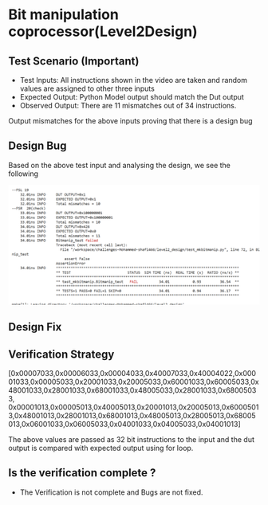# Bit manipulation coprocessor(Level2Design)

## Test Scenario **(Important)**
- Test Inputs: All instructions shown in the video are taken and random values are assigned to other three inputs  
- Expected Output: Python Model output should match the Dut output
- Observed Output: There are 11 mismatches out of 34 instructions.

Output mismatches for the above inputs proving that there is a design bug

## Design Bug
Based on the above test input and analysing the design, we see the following

![](https://github.com/vyomasystems-lab/challenges-mshafi7/blob/master/Images/level2_fail.png)



## Design Fix






## Verification Strategy
[0x00007033,0x00006033,0x00004033,0x40007033,0x40004022,0x00001033,0x00005033,0x20001033,0x20005033,0x60001033,0x60005033,0x48001033,0x28001033,0x68001033,0x48005033,0x28001033,0x68005033,
    0x00001013,0x00005013,0x40005013,0x20001013,0x20005013,0x60005013,0x48001013,0x28001013,0x68001013,0x48005013,0x28005013,0x68005013,0x06001033,0x06005033,0x04001033,0x04005033,0x04001013]

The above values are passed as 32 bit instructions to the input and the dut output is compared with expected output using for loop.  
## Is the verification complete ?
- The Verification is not complete and Bugs are not fixed.
